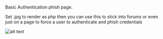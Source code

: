 Basic Authentication phish page.

Set .jpg to render as php then you can use this to stick into forums or even just on a page to force a user to authenticate and phish credentials


![alt text](https://encrypted-tbn0.gstatic.com/images?q=tbn:ANd9GcRjOqKI0kZG7nIV2w7AFRWfPUGiqeM0J26TbCp8irR1jZiNG556 "Logo Title Text 1")
